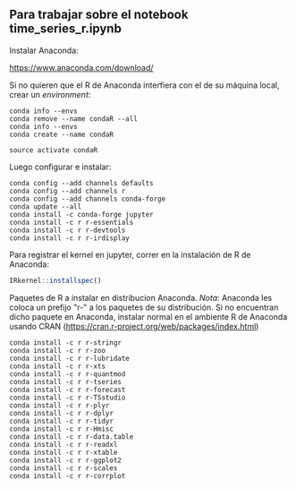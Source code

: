 ## Para trabajar sobre el notebook **time_series_r.ipynb**

Instalar Anaconda:

https://www.anaconda.com/download/

Si no quieren que el R de Anaconda interfiera con el de su máquina local, crear un *environment*:

```conda
conda info --envs
conda remove --name condaR --all
conda info --envs
conda create --name condaR
```
```conda
source activate condaR
```
Luego configurar e instalar:

```conda
conda config --add channels defaults
conda config --add channels r
conda config --add channels conda-forge
conda update --all
conda install -c conda-forge jupyter
conda install -c r r-essentials
conda install -c r r-devtools
conda install -c r r-irdisplay
```

Para registrar el kernel en jupyter, correr en la instalación de R de Anaconda:
```R
IRkernel::installspec()
```  

Paquetes de R a instalar en distribucion Anaconda. 
*Nota*: Anaconda les coloca un prefijo "r-" a los paquetes de su distribución.
Si no encuentran dicho paquete en Anaconda, instalar normal en el ambiente R de Anaconda usando CRAN (https://cran.r-project.org/web/packages/index.html)

```conda
conda install -c r r-stringr
conda install -c r r-zoo
conda install -c r r-lubridate
conda install -c r r-xts
conda install -c r r-quantmod
conda install -c r r-tseries
conda install -c r r-forecast
conda install -c r r-TSstudio
conda install -c r r-plyr 
conda install -c r r-dplyr
conda install -c r r-tidyr
conda install -c r r-Hmisc
conda install -c r r-data.table
conda install -c r r-readxl
conda install -c r r-xtable
conda install -c r r-ggplot2
conda install -c r r-scales
conda install -c r r-corrplot
```
